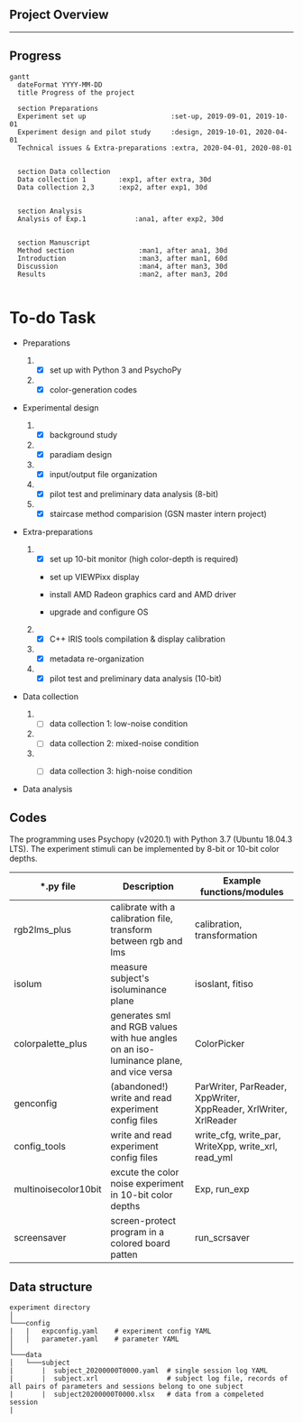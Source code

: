 
## Project Overview


---


## Progress


```mermaid
gantt
  dateFormat YYYY-MM-DD
  title Progress of the project
  
  section Preparations
  Experiment set up                     :set-up, 2019-09-01, 2019-10-01
  Experiment design and pilot study     :design, 2019-10-01, 2020-04-01
  Technical issues & Extra-preparations :extra, 2020-04-01, 2020-08-01
  

  section Data collection
  Data collection 1        :exp1, after extra, 30d
  Data collection 2,3      :exp2, after exp1, 30d
  

  section Analysis
  Analysis of Exp.1            :ana1, after exp2, 30d


  section Manuscript
  Method section                :man1, after ana1, 30d
  Introduction                  :man3, after man1, 60d
  Discussion                    :man4, after man3, 30d
  Results                       :man2, after man3, 20d
  
```

# To-do Task

* Preparations

    1. * [x]    set up with Python 3 and PsychoPy

    2. * [x]    color-generation codes 

* Experimental design

    1. * [x]    background study

    2. * [x]    paradiam design
    
    3. * [x]    input/output file organization
    
    4. * [x]    pilot test and preliminary data analysis (8-bit)
    
    5. * [x]    staircase method comparision (GSN master intern project)

* Extra-preparations

    1. * [x]    set up 10-bit monitor (high color-depth is required)
    
        - set up VIEWPixx display
        
        - install AMD Radeon graphics card and AMD driver
        
        - upgrade and configure OS
        
    2. * [x]    C++ IRIS tools compilation & display calibration
    
    3. * [x]    metadata re-organization
    
    4. * [x]    pilot test and preliminary data analysis (10-bit)
    
* Data collection

    1. * [ ]    data collection 1: low-noise condition
    
    2. * [ ]    data collection 2: mixed-noise condition
    
    3. * [ ]    data collection 3: high-noise condition


* Data analysis


## Codes
The programming uses Psychopy (v2020.1) with Python 3.7 (Ubuntu 18.04.3 LTS).
The experiment stimuli can be implemented by 8-bit or 10-bit color depths.  

| *.py file | Description | Example functions/modules |
| --- | --- | --- |
| rgb2lms_plus | calibrate with a calibration file, transform between rgb and lms | calibration, transformation |
| isolum | measure subject's isoluminance plane | isoslant, fitiso |
| colorpalette_plus | generates sml and RGB values with hue angles on an iso-luminance plane, and vice versa | ColorPicker|
| genconfig | (abandoned!) write and read experiment config files | ParWriter, ParReader, XppWriter, XppReader, XrlWriter, XrlReader |
| config_tools | write and read experiment config files | write_cfg, write_par, WriteXpp, write_xrl, read_yml |
| multinoisecolor10bit | excute the color noise experiment in 10-bit color depths| Exp, run_exp |
| screensaver | screen-protect program in a colored board patten | run_scrsaver |

## Data structure
```
experiment directory  
│
└───config
|   |   expconfig.yaml    # experiment config YAML
│   │   parameter.yaml    # parameter YAML
│   
└───data
│   └───subject
|       |  subject_20200000T0000.yaml  # single session log YAML
|       |  subject.xrl                 # subject log file, records of all pairs of parameters and sessions belong to one subject 
|       |  subject20200000T0000.xlsx   # data from a compeleted session
|
```
